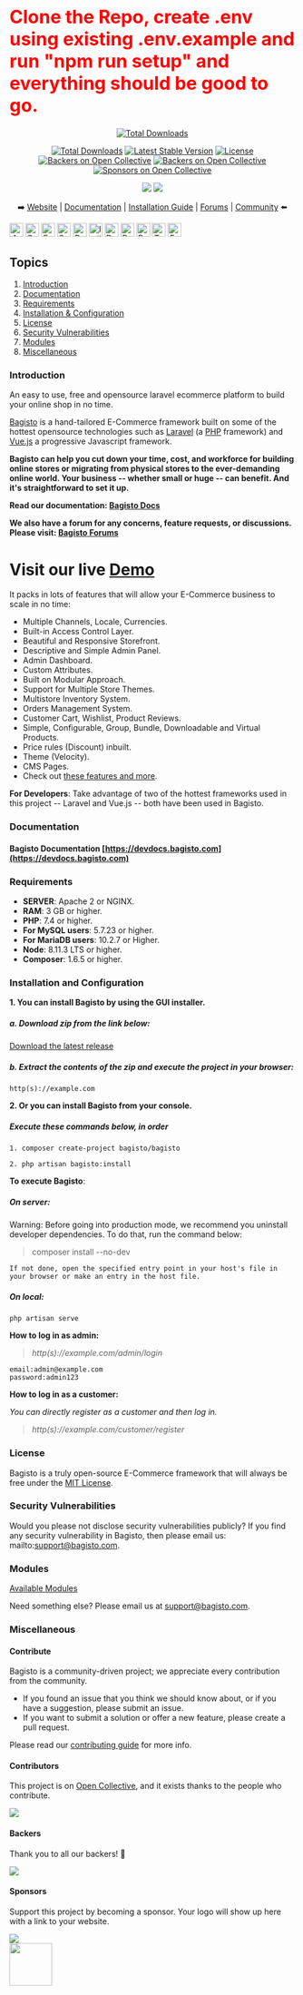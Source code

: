 <h1 style="color: red; font-size:2rem;">
 Clone the Repo, create .env using existing .env.example and run "npm run setup" and everything should be good to go.
</h1>

<p align="center">
    <a href="http://www.bagisto.com"><img src="https://bagisto.com/wp-content/themes/bagisto/images/logo.png" alt="Total Downloads"></a>
</p>

<p align="center">
    <a href="https://packagist.org/packages/bagisto/bagisto"><img src="https://poser.pugx.org/bagisto/bagisto/d/total.svg" alt="Total Downloads"></a>
    <a href="https://packagist.org/packages/bagisto/bagisto"><img src="https://poser.pugx.org/bagisto/bagisto/v/stable.svg" alt="Latest Stable Version"></a>
    <a href="https://packagist.org/packages/bagisto/bagisto"><img src="https://poser.pugx.org/bagisto/bagisto/license.svg" alt="License"></a>
    <a href="https://github.com/bagisto/bagisto/actions"><img src="https://github.com/bagisto/bagisto/workflows/CI/badge.svg" alt="Backers on Open Collective"></a>
    <a href="#backers"><img src="https://opencollective.com/bagisto/backers/badge.svg" alt="Backers on Open Collective"></a>
    <a href="#sponsors"><img src="https://opencollective.com/bagisto/sponsors/badge.svg" alt="Sponsors on Open Collective"></a>
</p>

<p align="center">
    <a href="https://twitter.com/intent/follow?screen_name=bagistoshop"><img src="https://img.shields.io/twitter/follow/bagistoshop?style=social"></a>
    <a href="https://www.youtube.com/channel/UCbrfqnhyiDv-bb9QuZtonYQ"><img src="https://img.shields.io/youtube/channel/subscribers/UCbrfqnhyiDv-bb9QuZtonYQ?style=social"></a>
</p>

<p align="center">
    ➡️ <a href="https://bagisto.com/en/">Website</a> | <a href="https://devdocs.bagisto.com/">Documentation</a> | <a href="https://webkul.com/blog/laravel-ecommerce-website/">Installation Guide</a> | <a href="https://forums.bagisto.com/">Forums</a> | <a href="https://www.facebook.com/groups/bagisto/">Community</a> ⬅️
</p>

<p align="center" style="display: inline;">
    <img class="flag-img" src="https://flagicons.lipis.dev/flags/4x3/ar.svg" alt="Arabic" width="24" height="24">
    <img class="flag-img" src="https://flagicons.lipis.dev/flags/4x3/de.svg" alt="German" width="24" height="24">
    <img class="flag-img" src="https://flagicons.lipis.dev/flags/4x3/us.svg" alt="English" width="24" height="24">
    <img class="flag-img" src="https://flagicons.lipis.dev/flags/4x3/es.svg" alt="Spanish" width="24" height="24">
    <img class="flag-img" src="https://flagicons.lipis.dev/flags/4x3/ir.svg" alt="Persian" width="24" height="24">
    <img class="flag-img" src="https://flagicons.lipis.dev/flags/4x3/it.svg" alt="Italian" width="24" height="24">
    <img class="flag-img" src="https://flagicons.lipis.dev/flags/4x3/nl.svg" alt="Dutch" width="24" height="24">
    <img class="flag-img" src="https://flagicons.lipis.dev/flags/4x3/pl.svg" alt="Polish" width="24" height="24">
    <img class="flag-img" src="https://flagicons.lipis.dev/flags/4x3/pt.svg" alt="Portuguese" width="24" height="24">
    <img class="flag-img" src="https://flagicons.lipis.dev/flags/4x3/tr.svg" alt="Turkish" width="24" height="24">
<img class="flag-img" src="https://flagicons.lipis.dev/flags/4x3/eg.svg" alt="Egyptian" width="24" height="24">
</p>

## Topics

1. [Introduction](#introduction)
2. [Documentation](#documentation)
3. [Requirements](#requirements)
4. [Installation & Configuration](#installation-and-configuration)
5. [License](#license)
6. [Security Vulnerabilities](#security-vulnerabilities)
7. [Modules](#modules)
8. [Miscellaneous](#miscellaneous)

### Introduction

An easy to use, free and opensource laravel ecommerce platform to build your online shop in no time.

[Bagisto](https://www.bagisto.com) is a hand-tailored E-Commerce framework built on some of the hottest opensource technologies
such as [Laravel](https://laravel.com) (a [PHP](https://secure.php.net/) framework) and [Vue.js](https://vuejs.org)
a progressive Javascript framework.

**Bagisto can help you cut down your time, cost, and workforce for building online stores or migrating from physical stores
to the ever-demanding online world. Your business -- whether small or huge -- can benefit. And it's straightforward to set it up.**

**Read our documentation: [Bagisto Docs](https://devdocs.bagisto.com/)**

**We also have a forum for any concerns, feature requests, or discussions. Please visit: [Bagisto Forums](https://forums.bagisto.com/)**

# Visit our live [Demo](https://demo.bagisto.com)

It packs in lots of features that will allow your E-Commerce business to scale in no time:

* Multiple Channels, Locale, Currencies.
* Built-in Access Control Layer.
* Beautiful and Responsive Storefront.
* Descriptive and Simple Admin Panel.
* Admin Dashboard.
* Custom Attributes.
* Built on Modular Approach.
* Support for Multiple Store Themes.
* Multistore Inventory System.
* Orders Management System.
* Customer Cart, Wishlist, Product Reviews.
* Simple, Configurable, Group, Bundle, Downloadable and Virtual Products.
* Price rules (Discount) inbuilt.
* Theme (Velocity).
* CMS Pages.
* Check out [these features and more](https://bagisto.com/features/).

**For Developers**:
Take advantage of two of the hottest frameworks used in this project -- Laravel and Vue.js -- both have been used in Bagisto.

### Documentation

#### Bagisto Documentation [https://devdocs.bagisto.com](https://devdocs.bagisto.com)

### Requirements

* **SERVER**: Apache 2 or NGINX.
* **RAM**: 3 GB or higher.
* **PHP**: 7.4 or higher.
* **For MySQL users**: 5.7.23 or higher.
* **For MariaDB users**: 10.2.7 or Higher.
* **Node**: 8.11.3 LTS or higher.
* **Composer**: 1.6.5 or higher.

### Installation and Configuration

**1. You can install Bagisto by using the GUI installer.**

##### a. Download zip from the link below:

[Download the latest release](https://github.com/bagisto/bagisto/releases/latest)

##### b. Extract the contents of the zip and execute the project in your browser:

~~~
http(s)://example.com
~~~

**2. Or you can install Bagisto from your console.**

##### Execute these commands below, in order

~~~
1. composer create-project bagisto/bagisto
~~~

~~~
2. php artisan bagisto:install
~~~

**To execute Bagisto**:

##### On server:

Warning: Before going into production mode, we recommend you uninstall developer dependencies.
To do that, run the command below:

> composer install --no-dev

~~~
If not done, open the specified entry point in your host's file in your browser or make an entry in the host file.
~~~

##### On local:

~~~
php artisan serve
~~~


**How to log in as admin:**

> *http(s)://example.com/admin/login*

~~~
email:admin@example.com
password:admin123
~~~

**How to log in as a customer:**

*You can directly register as a customer and then log in.*

> *http(s)://example.com/customer/register*


### License
Bagisto is a truly open-source E-Commerce framework that will always be free under the [MIT License](https://github.com/bagisto/bagisto/blob/master/LICENSE).

### Security Vulnerabilities
Would you please not disclose security vulnerabilities publicly? If you find any security vulnerability in Bagisto, then please email us: mailto:support@bagisto.com.

### Modules
[Available Modules](https://bagisto.com/en/extensions)

Need something else? Please email us at support@bagisto.com.

### Miscellaneous

#### Contribute

Bagisto is a community-driven project; we appreciate every contribution from the community.

- If you found an issue that you think we should know about, or if you have a suggestion, please submit an issue.
- If you want to submit a solution or offer a new feature, please create a pull request.

Please read our [contributing guide](https://github.com/bagisto/bagisto/blob/master/.github/CONTRIBUTING.md) for more info.

#### Contributors

This project is on [Open Collective](https://opencollective.com/bagisto), and it exists thanks to the people who contribute.

<a href="https://github.com/bagisto/bagisto/graphs/contributors"><img src="https://opencollective.com/bagisto/contributors.svg?width=890&button=false"/></a>

#### Backers

Thank you to all our backers! 🙏

<a href="https://opencollective.com/bagisto#contributors" target="_blank"><img src="https://opencollective.com/bagisto/backers.svg?width=890"></a>

#### Sponsors

Support this project by becoming a sponsor. Your logo will show up here with a link to your website.

<div>
    <a href="https://opencollective.com/bagisto/contribute/sponsor-7372/checkout" target="_blank">
        <img src="https://images.opencollective.com/static/images/become_sponsor.svg">
    </a>
</div>

<kbd>
    <a href="http://e.ventures/" target="_blank">
        <img src="https://images.opencollective.com/e-ventures1/7d61db2/logo.png" height="75">
    </a>
</kbd>
